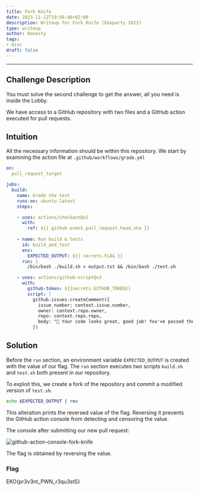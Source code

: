 ```yaml
---
title: Fork Knife
date: 2023-11-12T19:56:46+02:00 
description: Writeup for Fork Knife [Ekoparty 2023]
type: writeup
author: Honesty
tags:
- misc
draft: false
---
```

___

## Challenge Description

You must solve the second challenge to get the answer, all you need is inside the Lobby.

We have access to a GitHub repository with two files and a GitHub action executed for pull requests.

## Intuition

All the necessary information should be within this repository. We start by examining the action file at `.github/workflows/grade.yml`

```yml
on:
  pull_request_target

jobs:
  build:
    name: Grade the test
    runs-on: ubuntu-latest
    steps:

    - uses: actions/checkout@v2
      with:
        ref: ${{ github.event.pull_request.head.sha }}
        
    - name: Run build & tests
      id: build_and_test
      env: 
        EXPECTED_OUTPUT: ${{ secrets.FLAG }}
      run: |
        /bin/bash ./build.sh > output.txt && /bin/bash ./test.sh

    - uses: actions/github-script@v3
      with:
        github-token: ${{secrets.GITHUB_TOKEN}}
        script: |
          github.issues.createComment({
            issue_number: context.issue.number,
            owner: context.repo.owner,
            repo: context.repo.repo,
            body: "👋 Your code looks great, good job! You've passed the exam!"
          })
```

## Solution

Before the `run` section, an environment variable `EXPECTED_OUTPUT` is created with the value of our flag.
The `run` section executes two scripts `build.sh` and `test.sh` both present in our repository.

To exploit this, we create a fork of the repository and commit a modified version of `test.sh`.

```sh
echo $EXPECTED_OUTPUT | rev
```

This alteration prints the reversed value of the flag. Reversing it prevents the GitHub action console from detecting and censoring the value.

The console after submitting our new pull request:

![github-action-console-fork-knife](/images/ekoparty_2023/fork-knife-console.png)

The flag is obtained by reversing the value.

### Flag

EKO{pr3v3nt_PWN_r3qu3stS}

